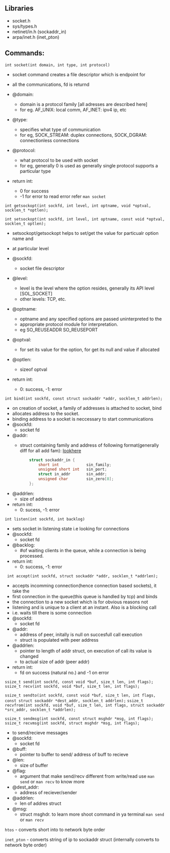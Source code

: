 ## Libraries
- socket.h
- sys/types.h
- netinet/in.h (sockaddr_in)
- arpa/inet.h (inet_pton)

## Commands:

` int socket(int domain, int type, int protocol) `
- socket command creates a file descriptor which is endpoint for
- all the communications, fd is returnd

- @domain:
    - domain is a protocol family [all adresses are described here]
    - for eg. AF_UNIX: local comm, AF_INET: ipv4 ip, etc
- @type:
    - specifies what type of communication
    - for eg, SOCK_STREAM: duplex connections, SOCK_DGRAM: connectionless connections
- @protocol:
    - what protocol to be used with socket
    - for eg, generally 0 is used as generally single protocol supports a particular type
- return int:
    - 0 for success
    - -1 for error to read error refer `man socket`

` int getsockopt(int sockfd, int level, int optname, void *optval, socklen_t *optlen); `

` int setsockopt(int sockfd, int level, int optname, const void *optval, socklen_t optlen); `
- setsockopt/getsockopt helps to set/get the value for particualr option name and 
- at particular level

- @sockfd:
    - socket file descriptor
- @level:
    - level is the level where the option resides, generally its API level [SOL_SOCKET]
    - other levels: TCP, etc.
- @optname:
    - optname and any specified options are passed uninterpreted to the
    - appropriate protocol module for interpretation.
    - eg SO_REUSEADDR SO_REUSEPORT
- @optval:
    - for set its value for the option, for get its null and value if allocated
- @optlen:
    - sizeof optval
- return int:
    - 0: success, -1: error

` int bind(int sockfd, const struct sockaddr *addr, socklen_t addrlen); `
- on creation of socket, a family of addresses is attached to socket, bind
- allocates address to the socket.
- binding address to a socket is neccessary to start communications
- @sockfd:
    - socket fd
- @addr:
    - struct containing family and address of following format(generally diff for all add fam): [lookhere](https://www.tutorialspoint.com/unix_sockets/socket_structures.htm)

        
        ```cpp
            struct sockaddr_in {
                short int            sin_family;
                unsigned short int   sin_port;
                struct in_addr       sin_addr;
                unsigned char        sin_zero[8];
            };
        ```
- @addrlen:
    - size of address
- return int:
    - 0: sucess, -1: error

` int listen(int sockfd, int backlog) `
- sets socket in listening state i.e looking for connections
- @sockfd:
    - socket fd
- @backlog:
    - #of waiting clients in the queue, while a connection is being processed.
- return int:
    - 0: success, -1: error

`  int accept(int sockfd, struct sockaddr *addr, socklen_t *addrlen); `
- accepts incomming connection(hence connection based sockets), it take the
- first connection in the queue(this queue is handled by tcp) and binds 
- the connection to a new socket which is for obvious reasons not 
- listening and is unique to a client at an instant. Also is a blocking call
- i.e. waits till there is some connection
- @sockfd:
    - socket fd
- @addr:
    - address of peer, initally is null on succesfull call execution
    - struct is populated with peer address
- @addrlen:
    - pointer to length of addr struct, on execution of call its value is changed
    - to actual size of addr (peer addr)
- return int:
    - fd on success (natural no.) and -1 on error


` ssize_t send(int sockfd, const void *buf, size_t len, int flags); `
` ssize_t recv(int sockfd, void *buf, size_t len, int flags); `

` ssize_t sendto(int sockfd, const void *buf, size_t len, int flags, const struct sockaddr *dest_addr, socklen_t addrlen); `
` ssize_t recvfrom(int sockfd, void *buf, size_t len, int flags, struct sockaddr *src_addr, socklen_t *addrlen); `


` ssize_t sendmsg(int sockfd, const struct msghdr *msg, int flags); `
` ssize_t recvmsg(int sockfd, struct msghdr *msg, int flags); `

- to send/recieve messages
- @sockfd:
    - socket fd
- @buff:
    - pointer to buffer to send/ address of buff to recieve
- @len:
    - size of buffer
- @flag:
    - argument that make send/recv different from write/read use `man send` or `man recv` to know more
- @dest_addr:
    - address of reciever/sender
- @addrlen:
    - len of addres struct
- @msg:
    - struct msghdr. to learn more shoot command in ya terminal `man send` or `man recv`

`htos` - converts short into to network byte order

`inet_pton` - converts string of ip to sockaddr struct (internally converts to network byte order)
